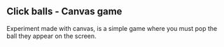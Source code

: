 ## Click balls - Canvas game

Experiment made ​​with canvas, is a simple game where you must pop the ball they appear on the screen.